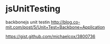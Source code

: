 # jsUnitTesting
backbonejs unit testin
http://blog.co-mit.com/post/5/Unit+Test+Backbone+Application

https://gist.github.com/michaelcox/3800736
